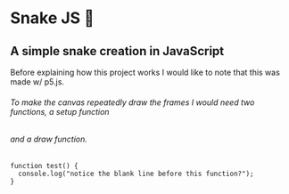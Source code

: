 # Snake JS 🐍
## A simple snake creation in JavaScript

Before explaining how this project works I would like to note that this was made w/ p5.js.

###### To make the canvas repeatedly draw the frames I would need two functions, a _setup_ function
###### and a _draw_ function.
```
function test() {
  console.log("notice the blank line before this function?");
}
```
